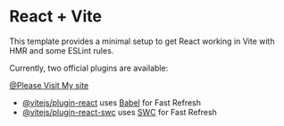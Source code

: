 # React + Vite

This template provides a minimal setup to get React working in Vite with HMR and some ESLint rules.

Currently, two official plugins are available:

[   @Please Visit My site](https://neon-malasada-d1f7f7.netlify.app/)


- [@vitejs/plugin-react](https://github.com/vitejs/vite-plugin-react/blob/main/packages/plugin-react/README.md) uses [Babel](https://babeljs.io/) for Fast Refresh
- [@vitejs/plugin-react-swc](https://github.com/vitejs/vite-plugin-react-swc) uses [SWC](https://swc.rs/) for Fast Refresh
